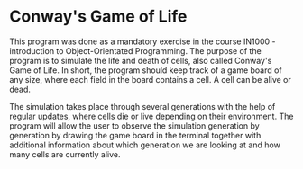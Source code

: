 # Conway's Game of Life
This program was done as a mandatory exercise in the course IN1000 - introduction to Object-Orientated Programming.
The purpose of the program is to simulate the life and death of cells, also called Conway's Game of Life. In short, the program should keep track of a game board of any size, where each field in the board contains a cell. A cell can be alive or dead. 

The simulation takes place through several generations with the help of regular updates, where cells die or live depending on their environment. The program will allow the user to observe the simulation generation by generation by drawing the game board in the terminal together with additional information about which generation we are looking at and how many cells are currently alive.

